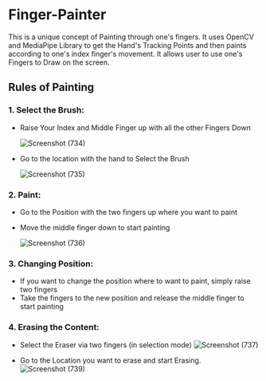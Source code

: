 # Finger-Painter
This is a unique concept of Painting through one's fingers. It uses OpenCV and MediaPipe Library to get the Hand's Tracking Points and then paints according to one's index finger's movement. It allows user to use one's Fingers to Draw on the screen.
## Rules of Painting
### 1. Select the Brush: 
- Raise Your Index and Middle Finger up with all the other Fingers Down
	
	![Screenshot (734)](https://user-images.githubusercontent.com/87967508/127141829-8889cfd0-3774-4777-915c-83db08fad204.png)
	
- Go to the location with the hand to Select the Brush
	
	![Screenshot (735)](https://user-images.githubusercontent.com/87967508/127141852-e7bb8ab4-6563-4d85-a804-8eeba5a44a41.png)
	
### 2. Paint:
- Go to the Position with the two fingers up where you want to paint
- Move the middle finger down to start painting
	
	![Screenshot (736)](https://user-images.githubusercontent.com/87967508/127141905-9f60914e-5825-440d-ba58-20ddd5565df3.png)
	
### 3. Changing Position:
- If you want to change the position where to want to paint, simply raise two fingers
- Take the fingers to the new position and release the middle finger to start painting

### 4. Erasing the Content:
- Select the Eraser via two fingers (in selection mode)
	![Screenshot (737)](https://user-images.githubusercontent.com/87967508/127142067-b0c498e8-f1a9-45ca-ae01-6d85b1e8054c.png)

- Go to the Location you want to erase and start Erasing.
	![Screenshot (739)](https://user-images.githubusercontent.com/87967508/127142086-188bb20f-0bc3-46a6-ad07-1bd4b3600dc5.png)
